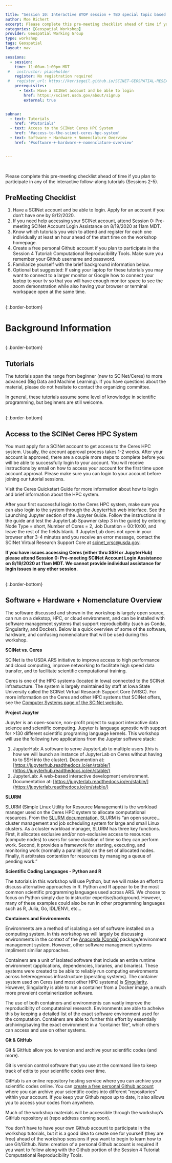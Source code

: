 ```yaml
---

title: "Session 10: Interactive BYOP session + TBD special topic based on previous sessions' discussions"
author: Moe Richert
excerpt: Please complete this pre-meeting checklist ahead of time if you plan to participate in any of the interactive follow-along tutorials (Sessions 2-5). Pre-meeting SCINet Account Login Assistance.
categories: [Geospatial Workshop]  
provider: Geospatial Working Group
type: workshop
tags: Geospatial
layout: nav

sessions:
  - session: 
    time: 11:00am-1:00pm MDT
 #   instructor: placeholder
    register: No registration required
 #   register_url: https://kerriegeil.github.io/SCINET-GEOSPATIAL-RESEARCH-WG/
    prerequisites:
      - text: Have a SCINet account and be able to login 
        href: https://scinet.usda.gov/about/signup
        external: true


subnav:
  - text: Tutorials
    href: '#tutorials'
  - text: Access to the SCINet Ceres HPC System
    href: '#access-to-the-scinet-ceres-hpc-system'
  - text: Software + Hardware + Nomenclature Overview
    href: '#software-+-hardware-+-nomenclature-overview'


---
```


<br>

Please complete this pre-meeting checklist ahead of time if you plan to participate in any of the interactive follow-along tutorials (Sessions 2-5).



<div class="usa-card max-tablet">
    <div class="usa-card__container">
      <div class="usa-card__header bg-primary-lighter">
        <h2 class="usa-card__heading">PreMeeting Checklist</h2>
      </div>
      <div class="usa-card__body">
            <ol>
          <li>Have a SCINet account and be able to login. Apply for an account if you don’t have one by 8/12/2020.</li>
          <li>If you need help accessing your SCINet account, attend Session 0: Pre-meeting SCINet Account Login Assistance on 8/19/2020 at 11am MDT.</li>
          <li>Know which tutorials you wish to attend and register for each one individually at least an hour ahead of the start time on the workshop homepage.</li>
          <li>Create a free personal Github account if you plan to participate in the Session 4 Tutorial: Computational Reproducibility Tools. Make sure you remember your Github username and password.</li>
          <li>Familiarize yourself with the brief background information below.</li>
          <li>Optional but suggested: If using your laptop for these tutorials you may want to connect to a larger monitor or Google how to connect your laptop to your tv so that you will have enough monitor space to see the zoom demonstration while also having your browser or terminal workspace open at the same time.</li>
        </ol>
      </div>
    </div>
  </div>


<br>
{:.border-bottom}

# Background Information

<br>
{:.border-bottom}

## Tutorials

The tutorials span the range from beginner (new to SCINet/Ceres) to more advanced (Big Data and Machine Learning). If you have questions about the material, please do not hesitate to contact the organizing committee.

In general, these tutorials assume some level of knowledge in scientific programming, but beginners are still welcome.

<br>
{:.border-bottom}


## Access to the SCINet Ceres HPC System

You must apply for a SCINet account to get access to the Ceres HPC system. Usually, the account approval process takes 1-2 weeks. After your account is approved, there are a couple more steps to complete before you will be able to successfully login to your account. You will receive instructions by email on how to access your account for the first time upon account approval. Please make sure you can login to your account before joining our tutorial sessions.

Visit the Ceres Quickstart Guide for more information about how to login and brief information about the HPC system.

After your first successful login to the Ceres HPC system, make sure you can also login to the system through the JupyterHub web interface. See the Launching Jupyter section of the Jupyter Guide. Follow the instructions in the guide and test the JupyterLab Spawner (step 3 in the guide) by entering Node Type = short, Number of Cores = 2, Job Duration = 00:10:00, and leave the rest of the fields blank. If JupyterLub does not open in your browser after 3-4 minutes and you receive an error message, contact the SCINet Virtual Research Support Core at scinet_vrsc@usda.gov.

**If you have issues accessing Ceres (either thru SSH or JupyterHub) please attend Session 0: Pre-meeting SCINet Account Login Assistance on 8/19/2020 at 11am MDT. We cannot provide individual assistance for login issues in any other session.**

<br>
{:.border-bottom}

## Software + Hardware + Nomenclature Overview

The software discussed and shown in the workshop is largely open source, can run on a dekstop, HPC, or cloud environment, and can be installed with software management systems that support reproducibility (such as Conda, Singularity, and Docker). Below is a quick overview of some of the software, hardware, and confusing nomenclature that will be used during this workshop.

**SCINet vs. Ceres**

SCINet is the USDA ARS initiative to improve access to high performance and cloud computing, improve networking to facilitate high speed data transfer, and to facilitate scientific computational training.

Ceres is one of the HPC systems (located in Iowa) connected to the SCINet infrastucture. The system is largely maintained by staff at Iowa State University called the SCINet Virtual Research Support Core (VRSC). For more information on the Ceres and other HPC systems that SCINet offers, see the [Computer Systems page of the SCINet website.](https://scinet.usda.gov/about/compute)

**Project Jupyter**

Jupyter is an open-source, non-profit project to support interactive data science and scientific computing. Jupyter is language agnostic with support for >130 different scientific programing language kernels. This workshop will use the following two applications from the Jupyter software stack:

1. JupyterHub: A software to serve JupyterLab to multiple users (this is how we will launch an instance of JupyterLab on Ceres without having to to SSH into the cluster). Documention at: [https://jupyterhub.readthedocs.io/en/stable/](https://jupyterhub.readthedocs.io/en/stable/)
1. JupyterLab: A web-based interactive development environment. Documentation at: [https://jupyterlab.readthedocs.io/en/stable/](https://jupyterlab.readthedocs.io/en/stable/)

**SLURM**

SLURM (Simple Linux Utility for Resource Management) is the workload manager used on the Ceres HPC system to allocate computational resources. From the [SLURM documentation](https://slurm.schedmd.com/quickstart.html), SLURM is “an open source… cluster management and job scheduling system for large and small Linux clusters. As a cluster workload manager, SLURM has three key functions. First, it allocates exclusive and/or non-exclusive access to resources (compute nodes) to users for some duration of time so they can perform work. Second, it provides a framework for starting, executing, and monitoring work (normally a parallel job) on the set of allocated nodes. Finally, it arbitrates contention for resources by managing a queue of pending work.”

**Scientific Coding Languages - Python and R**

The tutorials in this workshop will use Python, but we will make an effort to discuss alternative approaches in R. Python and R appear to be the most common scientific programming languages used across ARS. We choose to focus on Python simply due to instructor expertise/background. However, many of these examples could also be run in other programming languages such as R, Julia, Go, IDL/ENVI, etc…

**Containers and Environments**

Environments are a method of isolating a set of software installed on a computing system. In this workshop we will largely be discussing environments in the context of the [Anaconda (Conda)](https://www.anaconda.com/products/individual) package/environment management system. However, other software management systems impliment similiar approaches.

Containers are a unit of isolated software that include an entire runtime environment (applications, dependencies, libraries, and binaries). These systems were created to be able to reliably run computing environments across hetereogenous infrastructure (operating systems). The container system used on Ceres (and most other HPC systems) is [Singularity](https://sylabs.io/docs/). However, Singularity is able to run a container from a Docker image, a much more prevalent containerization software.

The use of both containers and environments can vastly improve the reproduciblity of computatoinal research. Environments are able to acheive this by keeping a detailed list of the exact software environment used for the computation. Containers are able to further this effort by essentially archiving/saving the exact environment in a “container file”, which others can access and use on other systems.

**Git & GitHub**

Git & GitHub allow you to version and archive your scientific codes (and more).

Git is version control software that you use at the command line to keep track of edits to your scientific codes over time.

GitHub is an online repository hosting service where you can archive your scientific codes online. You can [create a free personal Github account](https://github.com/join) where you can archive your scientific codes into different “repositories” within your account. If you keep your Github repos up to date, it also allows you to access your codes from anywhere.

Much of the workshop materials will be accessible through the workshop’s GitHub repository at (repo address coming soon).

You don’t have to have your own Github account to participate in the workshop tutorials, but it is a good idea to create one for yourself (they are free) ahead of the workshop sessions if you want to begin to learn how to use Git/Github. Note: creation of a personal Github account is required if you want to follow along with the Github portion of the Session 4 Tutorial: Computational Reproducibility Tools.